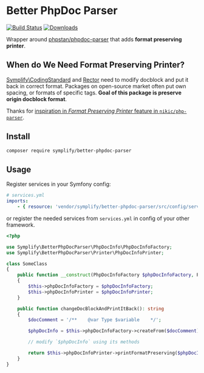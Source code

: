 # Better PhpDoc Parser

[![Build Status](https://img.shields.io/travis/Symplify/BetterPhpDocParser/master.svg?style=flat-square)](https://travis-ci.org/Symplify/BetterPhpDocParser)
[![Downloads](https://img.shields.io/packagist/dt/symplify/better-phpdoc-parser.svg?style=flat-square)](https://packagist.org/packages/symplify/better-phpdoc-parser/stats)

Wrapper around [phpstan/phpdoc-parser](https://github.com/phpstan/phpdoc-parser) that adds **format preserving printer**.

## When do We Need Format Preserving Printer?

[Symplify\CodingStandard](https://github.com/symplify/codingstandard) and [Rector](https://github.com/rectorphp/rector) need to modify docblock and put it back in correct format. Packages on open-source market often put own spacing, or formats of specific tags. **Goal of this package is preserve origin docblock format**.

Thanks for [inspiration in *Format Preserving Printer* feature in `nikic/php-parser`](https://github.com/nikic/PHP-Parser/issues/487).

## Install

```bash
composer require symplify/better-phpdoc-parser
```

## Usage

Register services in your Symfony config:

```yaml
# services.yml
imports:
    - { resource: 'vendor/symplify/better-phpdoc-parser/src/config/services.yml' }
```

or register the needed services from `services.yml` in config of your other framework.

```php
<?php

use Symplify\BetterPhpDocParser\PhpDocInfo\PhpDocInfoFactory;
use Symplify\BetterPhpDocParser\Printer\PhpDocInfoPrinter;

class SomeClass
{
    public function __construct(PhpDocInfoFactory $phpDocInfoFactory, PhpDocInfoPrinter $phpDocInfoPrinter)
    {
        $this->phpDocInfoFactory = $phpDocInfoFactory;
        $this->phpDocInfoPrinter = $phpDocInfoPrinter;
    }

    public function changeDocBlockAndPrintItBack(): string
    {
        $docComment = '/**    @var Type $variable    */';

        $phpDocInfo = $this->phpDocInfoFactory->createFrom($docComment);

        // modify `$phpDocInfo` using its methods

        return $this->phpDocInfoPrinter->printFormatPreserving($phpDocInfo);
    }
}
```
